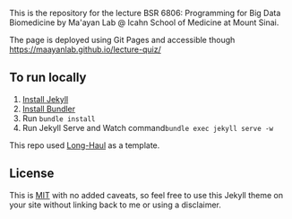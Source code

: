 
This is the repository for the lecture BSR 6806: Programming for Big Data Biomedicine by Ma'ayan Lab @ Icahn School of Medicine at Mount Sinai. 

The page is deployed using Git Pages and accessible though https://maayanlab.github.io/lecture-quiz/

## To run locally
1. [Install Jekyll](http://jekyllrb.com)
2. [Install Bundler](http://bundler.io/)
3. Run `bundle install`
4. Run Jekyll Serve and Watch command`bundle exec jekyll serve -w`


This repo used [Long-Haul](https://github.com/brianmaierjr/long-haul) as a template. 
## License

This is [MIT](LICENSE) with no added caveats, so feel free to use this Jekyll theme on your site without linking back to me or using a disclaimer.
